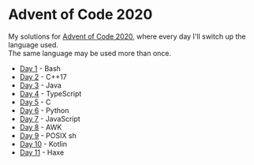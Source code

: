 # Advent of Code 2020 #

My solutions for [Advent of Code 2020], where every day I'll switch up the
language used.  
The same language may be used more than once.

* [Day  1](day01) - Bash
* [Day  2](day02) - C++17
* [Day  3](day03) - Java
* [Day  4](day04) - TypeScript
* [Day  5](day05) - C
* [Day  6](day06) - Python
* [Day  7](day07) - JavaScript
* [Day  8](day08) - AWK
* [Day  9](day09) - POSIX sh
* [Day 10](day10) - Kotlin
* [Day 11](day11) - Haxe

[Advent of Code 2020]: https://adventofcode.com/2020
